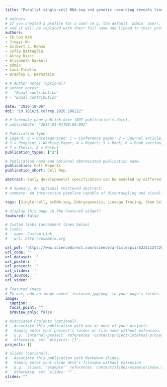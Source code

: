 ```yaml
---
title: "Parallel single-cell RNA-seq and genetic recording reveals lineage decisions in developing embryoid bodies"

# Authors
# If you created a profile for a user (e.g. the default `admin` user), write the username (folder name) here 
# and it will be replaced with their full name and linked to their profile.
authors:
- Ik Soo Kim
- Jingyi Wu
- Gilbert J. Rahme
- Sofia Battaglia
- Atray Dixit
- Elizabeth Gaskell
- admin
- Luca Pinello
- Bradley E. Bernstein

# # Author notes (optional)
# author_notes:
# - "Equal contribution"
# - "Equal contribution"

date: "2020-10-06"
doi: "10.1016/j.celrep.2020.108222"

# # Schedule page publish date (NOT publication's date).
# publishDate: "2017-01-01T00:00:00Z"

# Publication type.
# Legend: 0 = Uncategorized; 1 = Conference paper; 2 = Journal article;
# 3 = Preprint / Working Paper; 4 = Report; 5 = Book; 6 = Book section;
# 7 = Thesis; 8 = Patent
publication_types: ["2"]

# Publication name and optional abbreviated publication name.
publication: Cell Reports
publication_short: Cell Rep.

abstract: Early developmental specification can be modeled by differentiating embryonic stem cells (ESCs) to embryoid bodies (EBs), a heterogeneous mixture of three germ layers. Here, we combine single-cell transcriptomics and genetic recording to characterize EB differentiation. We map transcriptional states along a time course and model cell fate trajectories and branchpoints as cells progress to distinct germ layers. To validate this inferential model, we propose an innovative inducible genetic recording technique that leverages recombination to generate cell-specific, timestamp barcodes in a narrow temporal window. We validate trajectory architecture and key branchpoints, including early specification of a primordial germ cell (PGC)-like lineage from preimplantation epiblast-like cells. We further identify a temporally defined role of DNA methylation in this PGC-epiblast decision. Our study provides a high-resolution lineage map for an organoid model of embryogenesis, insights into epigenetic determinants of fate specification, and a strategy for lineage mapping of rapid differentiation processes.

# # Summary. An optional shortened abstract.
# summary: An interactive pipeline capable of disentangling and visualizing complex branching trajectories from both single-cell transcriptomic and epigenomic data.

tags: [Single-cell, scRNA-seq, Embryogenesis, Lineage Tracing, Stem Cells, Trajectory Inference]

# Display this page in the Featured widget?
featured: false

# Custom links (uncomment lines below)
# links:
# - name: Custom Link
#   url: http://example.org

url_pdf: 'https://www.sciencedirect.com/science/article/pii/S2211124720312110/pdf'
url_code: ''
url_dataset: ''
url_poster: ''
url_project: ''
url_slides: ''
url_source: ''
url_video: ''

# Featured image
# To use, add an image named `featured.jpg/png` to your page's folder. 
image:
  caption: ''
  focal_point: ""
  preview_only: false

# Associated Projects (optional).
#   Associate this publication with one or more of your projects.
#   Simply enter your project's folder or file name without extension.
#   E.g. `internal-project` references `content/project/internal-project/index.md`.
#   Otherwise, set `projects: []`.
projects: []

# Slides (optional).
#   Associate this publication with Markdown slides.
#   Simply enter your slide deck's filename without extension.
#   E.g. `slides: "example"` references `content/slides/example/index.md`.
#   Otherwise, set `slides: ""`.
slides: ""
---
```


<!-- {{% callout note %}}
Click the *Cite* button above to demo the feature to enable visitors to import publication metadata into their reference management software.
{{% /callout %}}

{{% callout note %}}
Create your slides in Markdown - click the *Slides* button to check out the example.
{{% /callout %}}

Supplementary notes can be added here, including [code, math, and images](https://wowchemy.com/docs/writing-markdown-latex/). -->
